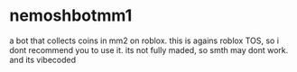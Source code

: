 # nemoshbotmm1
a bot that collects coins in mm2 on roblox. this is agains roblox TOS, so i dont recommend you to use it.
its not fully maded, so smth may dont work.
and its vibecoded

